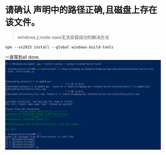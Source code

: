 # 请确认 <import> 声明中的路径正确,且磁盘上存在该文件。
> windows上node-sass无法安装成功的解决办法
```
npm --vs2015 install --global windows-build-tools
```
一直等到all done.
![](https://github.com/m65536/resource/blob/master/image/web/wintools.png?raw=true)